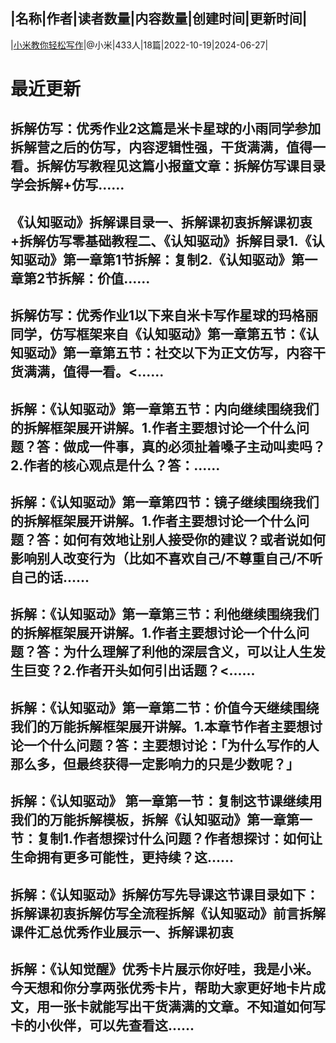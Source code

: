 |名称|作者|读者数量|内容数量|创建时间|更新时间|
---
|[小米教你轻松写作](https://xiaobot.net/p/readingtime111?refer=0b133df9-27dc-423b-8101-639049001c13)|@小米|433人|18篇|2022-10-19|2024-06-27|

# 最近更新
## 拆解仿写：优秀作业2这篇是米卡星球的小雨同学参加拆解营之后的仿写，内容逻辑性强，干货满满，值得一看。拆解仿写教程见这篇小报童文章：拆解仿写课目录学会拆解+仿写......
## 《认知驱动》拆解课目录一、拆解课初衷拆解课初衷+拆解仿写零基础教程二、《认知驱动》拆解目录1.《认知驱动》第一章第1节拆解：复制2.《认知驱动》第一章第2节拆解：价值......
## 拆解仿写：优秀作业1以下来自米卡写作星球的玛格丽同学，仿写框架来自《认知驱动》第一章第五节：《认知驱动》第一章第五节：社交以下为正文仿写，内容干货满满，值得一看。<......
## 拆解：《认知驱动》第一章第五节：内向继续围绕我们的拆解框架展开讲解。1.作者主要想讨论一个什么问题？答：做成一件事，真的必须扯着嗓子主动叫卖吗？2.作者的核心观点是什么？答：......
## 拆解：《认知驱动》第一章第四节：镜子继续围绕我们的拆解框架展开讲解。1.作者主要想讨论一个什么问题？答：如何有效地让别人接受你的建议？或者说如何影响别人改变行为（比如不喜欢自己/不尊重自己/不听自己的话......
## 拆解：《认知驱动》第一章第三节：利他继续围绕我们的拆解框架展开讲解。1.作者主要想讨论一个什么问题？答：为什么理解了利他的深层含义，可以让人生发生巨变？2.作者开头如何引出话题？<......
## 拆解：《认知驱动》第一章第二节：价值今天继续围绕我们的万能拆解框架展开讲解。1.本章节作者主要想讨论一个什么问题？答：主要想讨论：「为什么写作的人那么多，但最终获得一定影响力的只是少数呢？」
## 拆解：《认知驱动》 第一章第一节：复制这节课继续用我们的万能拆解模板，拆解《认知驱动》第一章第一节：复制1.作者想探讨什么问题？作者想探讨：如何让生命拥有更多可能性，更持续？这......
## 拆解：《认知驱动》拆解仿写先导课这节课目录如下：拆解课初衷拆解仿写全流程拆解《认知驱动》前言拆解课件汇总优秀作业展示一、拆解课初衷
## 拆解：《认知觉醒》优秀卡片展示你好哇，我是小米。今天想和你分享两张优秀卡片，帮助大家更好地卡片成文，用一张卡就能写出干货满满的文章。不知道如何写卡的小伙伴，可以先查看这......

